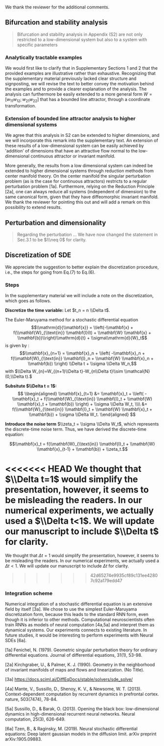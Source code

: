 We thank the reviewer for the additional comments.


## Bifurcation and stability analysis
> Bifurcation and stability analysis in Appendix (S2) are not only restricted to a low-dimensional system but also to a system with specific parameters

### Analytically tractable examples
We would first like to clarify that in Supplementary Sections 1 and 2 that the provided examples are illustrative rather than exhaustive.
Recognizing that the supplementary material previously lacked clear structure and signposting, we will revise the text to better convey the motivation behind the examples and to provide a clearer explanation of the analysis.
The analysis can furthermore be easily extended to a more general form $W = [w_{11} w_{12}; w_{21} w_{22}]$ that has a bounded line attractor, through a coordinate transformation.


### Extension of bounded line attractor analysis to higher dimensional systems
We agree that this analysis in S2 can be extended to higher dimensions, and we will incorporate this remark into the supplementary text.
An extension of these results of a low-dimensional system can be easily achieved by 'addition' of dimensions that have an attractive flow normal to the low-dimensional continuous attractor or invariant manifold.



More generally, the results from a low dimensional system can indeed be extended to higher dimensional systems through reduction methods from center manifold theory.
On the center manifold the singular perturbation problem (as is the case for continuous attractors) restricts to a regular perturbation problem [1a].
Furthermore, relying on the Reduction Principle [2a], one can always reduce all systems (independent of dimension) to the same canonical form, given that they have diffeomorphic invariant manifold. We thank the reviewer for pointing this out and will add a remark on this possibility to extend results. 





## Perturbation and dimensionality
> Regarding the perturbation ...
We have now changed the statement in Sec.3.1 to be $l\\neq 0$ for clarity.


## Discretization of SDE
We appreciate the suggestion to better explain the discretization procedure, i.e., the steps for going from Eq.(7) to Eq.(6).


### Steps
In the supplementary material we will include a note on the discretization, which goes as follows.

**Discretize the time variable:** Let $t_n = n \\Delta t$.

The Euler-Maruyama method for a stochastic differential equation $$\\mathrm{d}{\\mathbf{x}} = \\left(-\\mathbf{x} + f(\\mathbf{W}_{\\text{in}} \\mathbf{I}(t) + \\mathbf{W} \\mathbf{x} + \\mathbf{b})\\right)\\mathrm{d}{t} + \\sigma\\mathrm{d}{W}_t$$ is given by :
$$\\mathbf{x}_{n+1} = \\mathbf{x}_n + \\left( -\\mathbf{x}_n + f(\\mathbf{W}_{\\text{in}} \\mathbf{I}_n + \\mathbf{W} \\mathbf{x}_n + \\mathbf{b}) \\right) \\Delta t + \\sigma \\Delta W_n,$$
with $\\Delta W_{n}=W_{(n+1)\\Delta t}-W_{n\\Delta t}\\sim \\mathcal{N}(0,\\Delta t).$

**Subsitute $\\Delta t = 1$:**
$$
\\begin{aligned}
 \\mathbf{x}_{t+1} &= \\mathbf{x}_t + \\left( -\\mathbf{x}_t + f(\\mathbf{W}_{\\text{in}} \\mathbf{I}_t + \\mathbf{W} \\mathbf{x}_t + \\mathbf{b}) \\right) + \\sigma \\Delta W_t, \\\\
 &= f(\\mathbf{W}_{\\text{in}} \\mathbf{I}_t + \\mathbf{W} \\mathbf{x}_t + \\mathbf{b}) + \\sigma \\Delta W_t.
 \\end{aligned}
$$

**Introduce the noise term** $\\zeta_t = \\sigma \\Delta W_t$, which represents the discrete-time noise term.
Thus, we have derived the discrete-time equation:

$$\\mathbf{x}_t = f(\\mathbf{W}_{\\text{in}} \\mathbf{I}_t + \\mathbf{W} \\mathbf{x}_{t-1} + \\mathbf{b}) + \\zeta_t.$$


<<<<<<< HEAD
We thought that $\\Delta t=1$ would simplify the presentation, however, it seems to be misleading the readers.
In our numerical experiments, we actually used a $\\Delta t<1$. 
We will update our manuscript to include $\\Delta t$ for clarity.
=======
We thought that $\Delta t=1$ would simplify the presentation, however, it seems to be misleading the readers.
In our numerical experiments, we actually used a $\Delta t<1$.
We will update our manuscript to include $\Delta t$ for clarity.
>>>>>>> 42d65274e9935cf89c131ee42807c92a179edd47



### Integration scheme
Numerical integration of a stochastic differential equation is an extensive field by itself [3a].
We chose to use the simplest Euler-Maruyama discretization form, because this leads to the standard RNN form, even though it is inferior to other methods.
Computational neuroscientists often train RNNs as models of neural computation [4a,5a]
and interpret them as dynamical systems.
Our experiments connects to existing literature.
In future studies, it would be interesting to perform experiments with Neural SDEs [6a].







[1a] Fenichel, N. (1979). Geometric singular perturbation theory for ordinary differential equations. Journal of differential equations, 31(1), 53-98.

[2a] Kirchgraber, U., & Palmer, K. J. (1990). Geometry in the neighborhood of invariant manifolds of maps and flows and linearization. (No Title).

[3a] https://docs.sciml.ai/DiffEqDocs/stable/solvers/sde_solve/

[4a] Mante, V., Sussillo, D., Shenoy, K. V., & Newsome, W. T. (2013). Context-dependent computation by recurrent dynamics in prefrontal cortex. nature, 503(7474), 78-84.

[5a] Sussillo, D., & Barak, O. (2013). Opening the black box: low-dimensional dynamics in high-dimensional recurrent neural networks. Neural computation, 25(3), 626-649.

[6a] Tzen, B., & Raginsky, M. (2019). Neural stochastic differential equations: Deep latent gaussian models in the diffusion limit. arXiv preprint arXiv:1905.09883.



